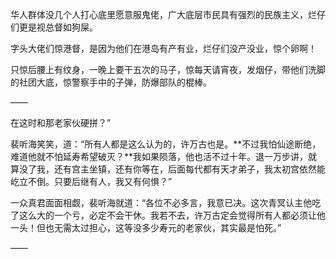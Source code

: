 华人群体没几个人打心底里愿意服鬼佬，广大底层市民具有强烈的民族主义，烂仔们更是视总督如狗屎。

字头大佬们惊港督，是因为他们在港岛有产有业，烂仔们没产没业，惊个卵啊！

只惊后腰上有纹身，一晚上要干五次的马子，惊每天请宵夜，发烟仔，带他们洗脚的社团大底，惊警察手中的子弹，防爆部队的棍棒。

——

在这时和那老家伙硬拼？”

裴听海笑笑，道：“所有人都是这么认为的，许万古也是。**不过我怕仙途断绝，难道他就不怕延寿希望破灭？**我如果陨落，他也活不过十年。退一万步讲，就算没了我，还有宫主坐镇，还有你等在，后面每代都有天才弟子，我太初宫依然能屹立不倒。只要后继有人，我又有何惧？”

一众真君面面相觑，裴听海就道：“各位不必多言，我意已决。这次青冥认主他吃了这么大的一个亏，必定不会干休。我若不去，许万古定会觉得所有人都必须让他一头！但也无需太过担心，这等没多少寿元的老家伙，其实最是怕死。”

——

